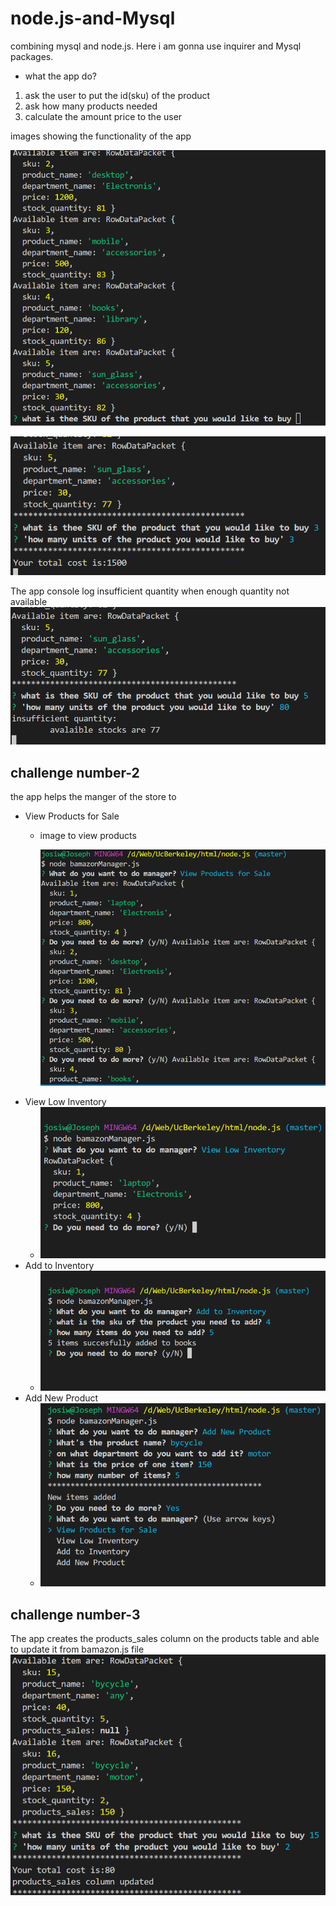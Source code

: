 # node.js-and-Mysql
combining mysql and node.js. Here i am gonna use inquirer and Mysql packages.
* what the app do?
1. ask the user to put the id(sku) of the product 
2. ask how many products needed
3. calculate the amount price to the user 

images showing the functionality of the app

![image showing when the app displays the available products](assets/listedItems.jpg)

![img showing user input and total cost](assets/userinput.jpg)

The app console log insufficient quantity when enough quantity not available 
![insufficient](assets/insufficient.jpg)

## **challenge number-2**

the app helps the manger of the store to 
* View Products for Sale
    * image to view products 

        ![image](assets/viewProducts.png)
* View Low Inventory
    * ![image](assets/viewlow.jpg)
* Add to Inventory
    * ![image](assets/additem.jpg)
* Add New Product
    * ![image](assets/addNew.jpg)
## **challenge number-3**
The app creates the products_sales column on the products table and able to update it from bamazon.js file
![image](assets/products_sales.jpg)
